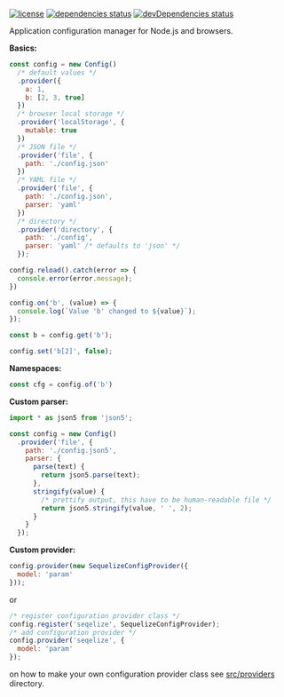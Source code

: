 [![license](https://img.shields.io/github/license/lxndr/node-config.svg?style=flat)](https://tldrlegal.com/license/mit-license) [![dependencies status](https://img.shields.io/david/lxndr/node-config.svg?style=flat)](https://david-dm.org/lxndr/node-config) [![devDependencies status](https://img.shields.io/david/dev/lxndr/node-config.svg?style=flat)](https://david-dm.org/lxndr/node-config#info=devDependencies)

Application configuration manager for Node.js and browsers.

**Basics:**

```javascript
const config = new Config()
  /* default values */
  .provider({
    a: 1,
    b: [2, 3, true]
  })
  /* browser local storage */
  .provider('localStorage', {
    mutable: true
  })
  /* JSON file */
  .provider('file', {
    path: './config.json'
  })
  /* YAML file */
  .provider('file', {
    path: './config.json',
    parser: 'yaml'
  })
  /* directory */
  .provider('directory', {
    path: './config',
    parser: 'yaml' /* defaults to 'json' */
  });

config.reload().catch(error => {
  console.error(error.message);
})
```

```javascript
config.on('b', (value) => {
  console.log(`Value 'b' changed to ${value}`);
});

const b = config.get('b');

config.set('b[2]', false);
```

**Namespaces:**

```javascript
const cfg = config.of('b')
```

**Custom parser:**
```javascript
import * as json5 from 'json5';

const config = new Config()
  .provider('file', {
    path: './config.json5',
    parser: {
      parse(text) {
        return json5.parse(text);
      },
      stringify(value) {
        /* prettify output, this have to be human-readable file */
        return json5.stringify(value, ' ', 2);
      }
    }
  });
```

**Custom provider:**

```javascript
config.provider(new SequelizeConfigProvider({
  model: 'param'
}));
```

or

```javascript
/* register configuration provider class */
config.register('seqelize', SequelizeConfigProvider);
/* add configuration provider */
config.provider('seqelize', {
  model: 'param'
});

```

on how to make your own configuration provider class see [src/providers](src/providers) directory.
